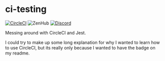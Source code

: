 # ci-testing
[![CircleCI](https://circleci.com/gh/uptonm/ci-testing.svg?style=svg)](https://circleci.com/gh/uptonm/ci-testing)
![ZenHub](https://img.shields.io/badge/Shipping_faster_with-ZenHub-5e60ba.svg?style=svg)
[![Discord](https://img.shields.io/discord/384804254927421448.svg)](https://discord.gg/6uKC74C)


Messing around with CircleCI and Jest.

I could try to make up some long explanation for why I wanted to learn how to use CircleCI, but its really only because I wanted to have the badge on my readme.
